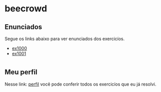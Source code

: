 # beecrowd

## Enunciados

Segue os links abaixo para ver enunciados dos exercicíos.

- [ex1000](https://www.beecrowd.com.br/judge/pt/problems/view/1000)
- [ex1001](https://www.beecrowd.com.br/judge/pt/problems/view/1001)
#

## Meu perfil

Nesse link: [perfil](https://www.beecrowd.com.br/judge/pt/profile/523322) você pode conferir todos os exercicíos que eu já resolvi.